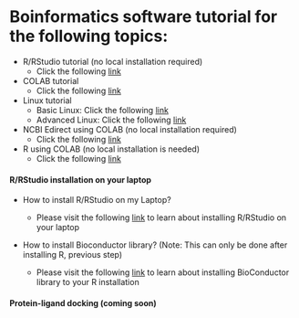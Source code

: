 # Boinformatics software tutorial for the following topics: 

* R/RStudio tutorial (no local installation required)
  * Click the following [link](https://github.com/ravichas/bioinformatics/blob/main/Bioinformatics.md)
* COLAB tutorial
  * Click the following [link](https://github.com/ravichas/bioinformatics/blob/main/BasicCOLAB_Tutorial.ipynb)  
* Linux tutorial
  * Basic Linux: Click the following [link](https://github.com/ravichas/bioinformatics/blob/main/BasicLinux.ipynb)  
  * Advanced Linux: Click the following [link](https://github.com/ravichas/bioinformatics/blob/main/Linux.ipynb)  
* NCBI Edirect using COLAB (no local installation required)
  * Click the following [link](https://github.com/ravichas/bioinformatics/blob/main/NCBI_EDIRECT.ipynb)
* R using COLAB (no local installation is needed) 
  * Click the following [link](https://github.com/ravichas/bioinformatics/blob/main/R_tutorial_Bioconductor_Colab.ipynb)

#### R/RStudio installation on your laptop
* How to install R/RStudio on my Laptop? 
  * Please visit the following [link](https://rstudio-education.github.io/hopr/starting.html#using-r) to learn about installing R/RStudio on your laptop

* How to install Bioconductor library? (Note: This can only be done after installing R, previous step)
  * Please visit the following [link](https://www.bioconductor.org/install/) to learn about installing BioConductor library to your R installation

#### Protein-ligand docking (coming soon)
<!---
Click the link, https://github.com/ravichas/bioinformatics/blob/main/PL-docking.md for details
-->
